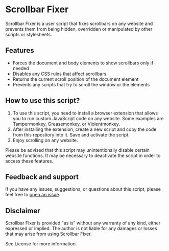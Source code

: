 # Scrollbar Fixer

Scrollbar Fixer is a user script that fixes scrollbars on any website and prevents them from being hidden, overridden or manipulated by other scripts or stylesheets.

## Features

- Forces the document and body elements to show scrollbars only if needed
- Disables any CSS rules that affect scrollbars
- Returns the current scroll position of the document element
- Prevents any scripts that try to scroll the window or the elements

## How to use this script?

1. To use this script, you need to install a browser extension that allows you to run custom JavaScript code on any website. Some examples are Tampermonkey, Greasemonkey, or Violentmonkey.
2. After installing the extension, create a new script and copy the code from this repository into it. Save and activate the script.
3. Enjoy scrolling on any website.

Please be advised that this script may unintentionally disable certain website functions. It may be necessary to deactivate the script in order to access these features.

## Feedback and support

If you have any issues, suggestions, or questions about this script, please feel free to [open an issue](https://github.com/richkmls/scrollbar-fixer/issues).

## Disclaimer

Scrollbar Fixer is provided "as is" without any warranty of any kind, either expressed or implied. The author is not liable for any damages or losses that may arise from using Scrollbar Fixer. 

See License for more information.
